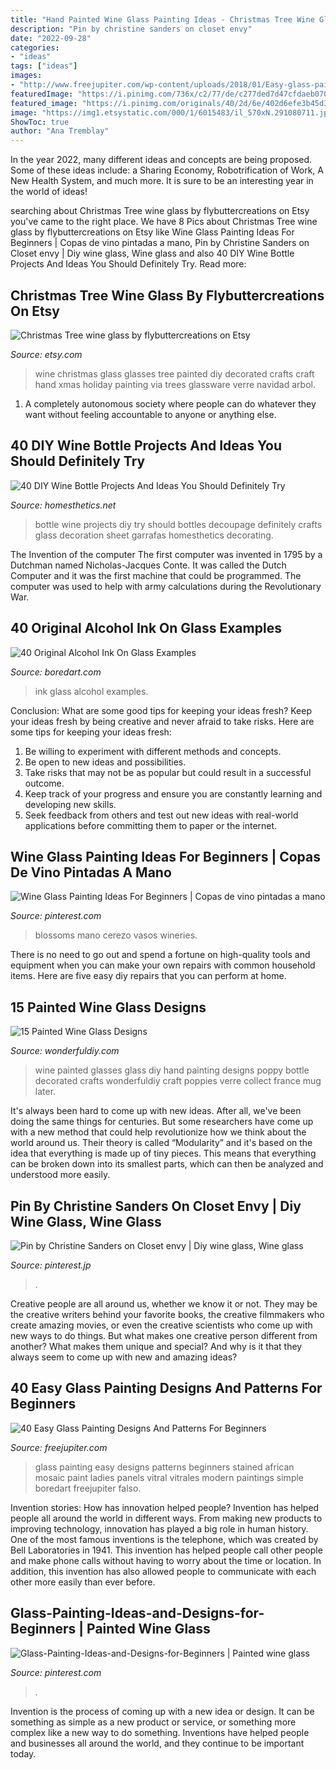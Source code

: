 ```yaml
---
title: "Hand Painted Wine Glass Painting Ideas - Christmas Tree Wine Glass By Flybuttercreations On Etsy"
description: "Pin by christine sanders on closet envy"
date: "2022-09-28"
categories:
- "ideas"
tags: ["ideas"]
images:
- "http://www.freejupiter.com/wp-content/uploads/2018/01/Easy-glass-painting-designs-and-patterns-for-beginners-15-1.jpg"
featuredImage: "https://i.pinimg.com/736x/c2/77/de/c277ded7d47cfdaeb070d882682343e3--painting-ideas-for-beginners-wine-glass.jpg"
featured_image: "https://i.pinimg.com/originals/40/2d/6e/402d6efe3b45d39ad1d7be0801f95fc5.jpg"
image: "https://img1.etsystatic.com/000/1/6015483/il_570xN.291080711.jpg"
ShowToc: true
author: "Ana Tremblay"
---
```



In the year 2022, many different ideas and concepts are being proposed. Some of these ideas include: a Sharing Economy, Robotrification of Work, A New Health System, and much more. It is sure to be an interesting year in the world of ideas!

	

		
searching about Christmas Tree wine glass by flybuttercreations on Etsy you've came to the right place. We have 8 Pics about Christmas Tree wine glass by flybuttercreations on Etsy like Wine Glass Painting Ideas For Beginners | Copas de vino pintadas a mano, Pin by Christine Sanders on Closet envy | Diy wine glass, Wine glass and also 40 DIY Wine Bottle Projects And Ideas You Should Definitely Try. Read more:
		
    
## Christmas Tree Wine Glass By Flybuttercreations On Etsy

<img loading=lazy src="https://img1.etsystatic.com/000/1/6015483/il_570xN.291080711.jpg" onerror="this.onerror=null;this.src='https://tse3.mm.bing.net/th?id=OIP.ehKGxNpofhHaXtoazFO5kgHaJ4&amp;pid=15.1';" alt="Christmas Tree wine glass by flybuttercreations on Etsy">

_Source: etsy.com_

>wine christmas glass glasses tree painted diy decorated crafts craft hand xmas holiday painting via trees glassware verre navidad arbol. 

	

1. A completely autonomous society where people can do whatever they want without feeling accountable to anyone or anything else. 

    
## 40 DIY Wine Bottle Projects And Ideas You Should Definitely Try

<img loading=lazy src="http://cdn.homesthetics.net/wp-content/uploads/2014/12/40-Wine-Bottle-Ideas-You-Should-Try-12.jpg" onerror="this.onerror=null;this.src='https://tse2.mm.bing.net/th?id=OIP.OtcxH3_40VmK49QyDh6r4gHaLV&amp;pid=15.1';" alt="40 DIY Wine Bottle Projects And Ideas You Should Definitely Try">

_Source: homesthetics.net_

>bottle wine projects diy try should bottles decoupage definitely crafts glass decoration sheet garrafas homesthetics decorating. 

	

The Invention of the computer
The first computer was invented in 1795 by a Dutchman named Nicholas-Jacques Conte. It was called the Dutch Computer and it was the first machine that could be programmed. The computer was used to help with army calculations during the Revolutionary War.

    
## 40 Original Alcohol Ink On Glass Examples

<img loading=lazy src="https://www.boredart.com/wp-content/uploads/2017/02/Original-Alcohol-Ink-On-Glass-Examples0351.jpg" onerror="this.onerror=null;this.src='https://tse4.mm.bing.net/th?id=OIP.s3vzkdLYOoTUmZSajZ9SaQHaM4&amp;pid=15.1';" alt="40 Original Alcohol Ink On Glass Examples">

_Source: boredart.com_

>ink glass alcohol examples. 

	

Conclusion: What are some good tips for keeping your ideas fresh?
Keep your ideas fresh by being creative and never afraid to take risks. Here are some tips for keeping your ideas fresh:
1. Be willing to experiment with different methods and concepts.
2. Be open to new ideas and possibilities.
3. Take risks that may not be as popular but could result in a successful outcome. 
4. Keep track of your progress and ensure you are constantly learning and developing new skills. 
5. Seek feedback from others and test out new ideas with real-world applications before committing them to paper or the internet.

    
## Wine Glass Painting Ideas For Beginners | Copas De Vino Pintadas A Mano

<img loading=lazy src="https://i.pinimg.com/736x/c2/77/de/c277ded7d47cfdaeb070d882682343e3--painting-ideas-for-beginners-wine-glass.jpg" onerror="this.onerror=null;this.src='https://tse3.mm.bing.net/th?id=OIP.q8n4NtQuzrFz3b69Pi8R5gHaLp&amp;pid=15.1';" alt="Wine Glass Painting Ideas For Beginners | Copas de vino pintadas a mano">

_Source: pinterest.com_

>blossoms mano cerezo vasos wineries. 

	

There is no need to go out and spend a fortune on high-quality tools and equipment when you can make your own repairs with common household items. Here are five easy diy repairs that you can perform at home.

    
## 15 Painted Wine Glass Designs

<img loading=lazy src="http://cdn.wonderfuldiy.com/wp-content/uploads/2016/08/Poppy-painted-wine-glasses.jpg" onerror="this.onerror=null;this.src='https://tse1.mm.bing.net/th?id=OIP.rG9_1sRvEt9op3tReC_MwQHaKN&amp;pid=15.1';" alt="15 Painted Wine Glass Designs">

_Source: wonderfuldiy.com_

>wine painted glasses glass diy hand painting designs poppy bottle decorated crafts wonderfuldiy craft poppies verre collect france mug later. 

	

It's always been hard to come up with new ideas. After all, we've been doing the same things for centuries. But some researchers have come up with a new method that could help revolutionize how we think about the world around us. Their theory is called “Modularity” and it's based on the idea that everything is made up of tiny pieces. This means that everything can be broken down into its smallest parts, which can then be analyzed and understood more easily.

    
## Pin By Christine Sanders On Closet Envy | Diy Wine Glass, Wine Glass

<img loading=lazy src="https://i.pinimg.com/originals/40/2d/6e/402d6efe3b45d39ad1d7be0801f95fc5.jpg" onerror="this.onerror=null;this.src='https://tse3.mm.bing.net/th?id=OIP.vXBIUvsS-qzxffdl2y8M7gHaJ4&amp;pid=15.1';" alt="Pin by Christine Sanders on Closet envy | Diy wine glass, Wine glass">

_Source: pinterest.jp_

>. 

	

Creative people are all around us, whether we know it or not. They may be the creative writers behind your favorite books, the creative filmmakers who create amazing movies, or even the creative scientists who come up with new ways to do things. But what makes one creative person different from another? What makes them unique and special? And why is it that they always seem to come up with new and amazing ideas?

    
## 40 Easy Glass Painting Designs And Patterns For Beginners

<img loading=lazy src="http://www.freejupiter.com/wp-content/uploads/2018/01/Easy-glass-painting-designs-and-patterns-for-beginners-15-1.jpg" onerror="this.onerror=null;this.src='https://tse3.mm.bing.net/th?id=OIP.LGLjkXvWi3NYI9g_R3nbQQHaJ3&amp;pid=15.1';" alt="40 Easy Glass Painting Designs And Patterns For Beginners">

_Source: freejupiter.com_

>glass painting easy designs patterns beginners stained african mosaic paint ladies panels vitral vitrales modern paintings simple boredart freejupiter falso. 

	

Invention stories: How has innovation helped people?
Invention has helped people all around the world in different ways. From making new products to improving technology, innovation has played a big role in human history. One of the most famous inventions is the telephone, which was created by Bell Laboratories in 1941. This invention has helped people call other people and make phone calls without having to worry about the time or location. In addition, this invention has also allowed people to communicate with each other more easily than ever before.

    
## Glass-Painting-Ideas-and-Designs-for-Beginners | Painted Wine Glass

<img loading=lazy src="https://i.pinimg.com/736x/72/f3/2e/72f32e011f21111f03acc9f5c414f392.jpg" onerror="this.onerror=null;this.src='https://tse4.mm.bing.net/th?id=OIP.CY-kDkB0wPjyCH4uVjjmwQHaLH&amp;pid=15.1';" alt="Glass-Painting-Ideas-and-Designs-for-Beginners | Painted wine glass">

_Source: pinterest.com_

>. 

	

Invention is the process of coming up with a new idea or design. It can be something as simple as a new product or service, or something more complex like a new way to do something. Inventions have helped people and businesses all around the world, and they continue to be important today.

